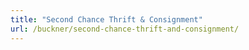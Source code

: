 ```yaml
---
title: "Second Chance Thrift & Consignment"
url: /buckner/second-chance-thrift-and-consignment/
---
```

